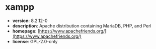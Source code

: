 # xampp

- **version**: 8.2.12-0
- **description**: Apache distribution containing MariaDB, PHP, and Perl
- **homepage**: [https://www.apachefriends.org/](https://www.apachefriends.org/)
- **license**: GPL-2.0-only

